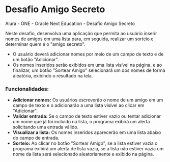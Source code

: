 # Desafio Amigo Secreto
Alura - ONE - Oracle Next Education - Desafio Amigo Secreto

Neste desafio, desenvolva uma aplicação que permita ao usuário inserir nomes de amigos em uma lista para, em seguida, realizar um sorteio e determinar quem é o "amigo secreto".

* O usuário deverá adicionar nomes por meio de um campo de texto e de um botão "Adicionar".
* Os nomes inseridos serão exibidos em uma lista visível na página, e ao finalizar, um botão "Sortear Amigo" selecionará um dos nomes de forma aleatória, exibindo o resultado na tela.

<h3>Funcionalidades:</h3>

* <b>Adicionar nomes:</b> Os usuários escreverão o nome de um amigo em um campo de texto e o adicionarão a uma lista visível ao clicar em "Adicionar".
* <b>Validar entrada:</b> Se o campo de texto estiver vazio ou tentar adicionar um nome que já foi incluido na lista, o programa exibirá um alerta solicitando uma entrada válido.
* <strong>Visualizar a lista:</strong> Os nomes inseridos aparecerão em uma lista abaixo do campo de entrada.
* <b>Sorteio:</b> Ao clicar no botão "Sortear Amigo", se a lista estiver vazia o programa exibirá um alerta de lista vazia, se a lista não estiver vazia um nome da lista será selecionado aleatoriamente e exibido na página.
